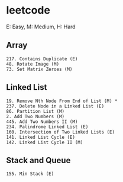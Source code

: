 # leetcode
E: Easy, M: Medium, H: Hard

## Array
    217. Contains Duplicate (E)
    48. Rotate Image (M)
    73. Set Matrix Zeroes (M)

## Linked List
    19. Remove Nth Node From End of List (M) *
    237. Delete Node in a Linked List (E)
    86. Partition List (M)
    2. Add Two Numbers (M)
    445. Add Two Numbers II (M)
    234. Palindrome Linked List (E)
    160. Intersection of Two Linked Lists (E)
    141. Linked List Cycle (E)
    142. Linked List Cycle II (M)

## Stack and Queue
    155. Min Stack (E)
    
